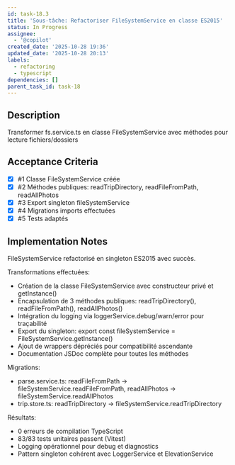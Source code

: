 ```yaml
---
id: task-18.3
title: 'Sous-tâche: Refactoriser FileSystemService en classe ES2015'
status: In Progress
assignee:
  - '@copilot'
created_date: '2025-10-28 19:36'
updated_date: '2025-10-28 20:13'
labels:
  - refactoring
  - typescript
dependencies: []
parent_task_id: task-18
---
```


## Description

<!-- SECTION:DESCRIPTION:BEGIN -->
Transformer fs.service.ts en classe FileSystemService avec méthodes pour lecture fichiers/dossiers
<!-- SECTION:DESCRIPTION:END -->

## Acceptance Criteria
<!-- AC:BEGIN -->
- [x] #1 Classe FileSystemService créée
- [x] #2 Méthodes publiques: readTripDirectory, readFileFromPath, readAllPhotos
- [x] #3 Export singleton fileSystemService
- [x] #4 Migrations imports effectuées
- [x] #5 Tests adaptés
<!-- AC:END -->

## Implementation Notes

<!-- SECTION:NOTES:BEGIN -->
FileSystemService refactorisé en singleton ES2015 avec succès.

Transformations effectuées:
- Création de la classe FileSystemService avec constructeur privé et getInstance()
- Encapsulation de 3 méthodes publiques: readTripDirectory(), readFileFromPath(), readAllPhotos()
- Intégration du logging via loggerService.debug/warn/error pour traçabilité
- Export du singleton: export const fileSystemService = FileSystemService.getInstance()
- Ajout de wrappers dépréciés pour compatibilité ascendante
- Documentation JSDoc complète pour toutes les méthodes

Migrations:
- parse.service.ts: readFileFromPath → fileSystemService.readFileFromPath, readAllPhotos → fileSystemService.readAllPhotos
- trip.store.ts: readTripDirectory → fileSystemService.readTripDirectory

Résultats:
- 0 erreurs de compilation TypeScript
- 83/83 tests unitaires passent (Vitest)
- Logging opérationnel pour debug et diagnostics
- Pattern singleton cohérent avec LoggerService et ElevationService
<!-- SECTION:NOTES:END -->
